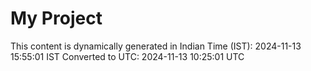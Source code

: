 # My Project

This content is dynamically generated in Indian Time (IST): 2024-11-13 15:55:01 IST
Converted to UTC: 2024-11-13 10:25:01 UTC
